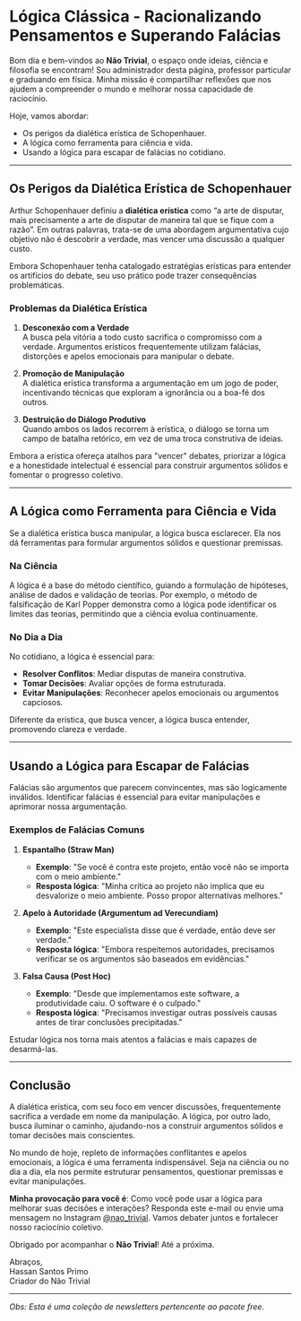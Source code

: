 # Lógica Clássica - Racionalizando Pensamentos e Superando Falácias  

Bom dia e bem-vindos ao **Não Trivial**, o espaço onde ideias, ciência e filosofia se encontram! Sou administrador desta página, professor particular e graduando em física. Minha missão é compartilhar reflexões que nos ajudem a compreender o mundo e melhorar nossa capacidade de raciocínio.  

Hoje, vamos abordar:  
- Os perigos da dialética erística de Schopenhauer.  
- A lógica como ferramenta para ciência e vida.  
- Usando a lógica para escapar de falácias no cotidiano.  

---

## Os Perigos da Dialética Erística de Schopenhauer  

Arthur Schopenhauer definiu a **dialética erística** como “a arte de disputar, mais precisamente a arte de disputar de maneira tal que se fique com a razão”. Em outras palavras, trata-se de uma abordagem argumentativa cujo objetivo não é descobrir a verdade, mas vencer uma discussão a qualquer custo.  

Embora Schopenhauer tenha catalogado estratégias erísticas para entender os artifícios do debate, seu uso prático pode trazer consequências problemáticas.  

### Problemas da Dialética Erística  

1. **Desconexão com a Verdade**  
   A busca pela vitória a todo custo sacrifica o compromisso com a verdade. Argumentos erísticos frequentemente utilizam falácias, distorções e apelos emocionais para manipular o debate.  

2. **Promoção de Manipulação**  
   A dialética erística transforma a argumentação em um jogo de poder, incentivando técnicas que exploram a ignorância ou a boa-fé dos outros.  

3. **Destruição do Diálogo Produtivo**  
   Quando ambos os lados recorrem à erística, o diálogo se torna um campo de batalha retórico, em vez de uma troca construtiva de ideias.  

Embora a erística ofereça atalhos para "vencer" debates, priorizar a lógica e a honestidade intelectual é essencial para construir argumentos sólidos e fomentar o progresso coletivo.  

---

## A Lógica como Ferramenta para Ciência e Vida  

Se a dialética erística busca manipular, a lógica busca esclarecer. Ela nos dá ferramentas para formular argumentos sólidos e questionar premissas.  

### Na Ciência  

A lógica é a base do método científico, guiando a formulação de hipóteses, análise de dados e validação de teorias. Por exemplo, o método de falsificação de Karl Popper demonstra como a lógica pode identificar os limites das teorias, permitindo que a ciência evolua continuamente.  

### No Dia a Dia  

No cotidiano, a lógica é essencial para:  
- **Resolver Conflitos**: Mediar disputas de maneira construtiva.  
- **Tomar Decisões**: Avaliar opções de forma estruturada.  
- **Evitar Manipulações**: Reconhecer apelos emocionais ou argumentos capciosos.  

Diferente da erística, que busca vencer, a lógica busca entender, promovendo clareza e verdade.  

---

## Usando a Lógica para Escapar de Falácias  

Falácias são argumentos que parecem convincentes, mas são logicamente inválidos. Identificar falácias é essencial para evitar manipulações e aprimorar nossa argumentação.  

### Exemplos de Falácias Comuns  

1. **Espantalho (Straw Man)**  
   - **Exemplo**: "Se você é contra este projeto, então você não se importa com o meio ambiente."  
   - **Resposta lógica**: "Minha crítica ao projeto não implica que eu desvalorize o meio ambiente. Posso propor alternativas melhores."  

2. **Apelo à Autoridade (Argumentum ad Verecundiam)**  
   - **Exemplo**: "Este especialista disse que é verdade, então deve ser verdade."  
   - **Resposta lógica**: "Embora respeitemos autoridades, precisamos verificar se os argumentos são baseados em evidências."  

3. **Falsa Causa (Post Hoc)**  
   - **Exemplo**: "Desde que implementamos este software, a produtividade caiu. O software é o culpado."  
   - **Resposta lógica**: "Precisamos investigar outras possíveis causas antes de tirar conclusões precipitadas."  

Estudar lógica nos torna mais atentos a falácias e mais capazes de desarmá-las.  

---

## Conclusão  

A dialética erística, com seu foco em vencer discussões, frequentemente sacrifica a verdade em nome da manipulação. A lógica, por outro lado, busca iluminar o caminho, ajudando-nos a construir argumentos sólidos e tomar decisões mais conscientes.  

No mundo de hoje, repleto de informações conflitantes e apelos emocionais, a lógica é uma ferramenta indispensável. Seja na ciência ou no dia a dia, ela nos permite estruturar pensamentos, questionar premissas e evitar manipulações.  

**Minha provocação para você é**: Como você pode usar a lógica para melhorar suas decisões e interações? Responda este e-mail ou envie uma mensagem no Instagram [@nao_trivial](https://www.instagram.com/nao_trivial). Vamos debater juntos e fortalecer nosso raciocínio coletivo.  

Obrigado por acompanhar o **Não Trivial**! Até a próxima.  

Abraços,  
Hassan Santos Primo  
Criador do Não Trivial  

---

_Obs: Esta é uma coleção de newsletters pertencente ao pacote free._